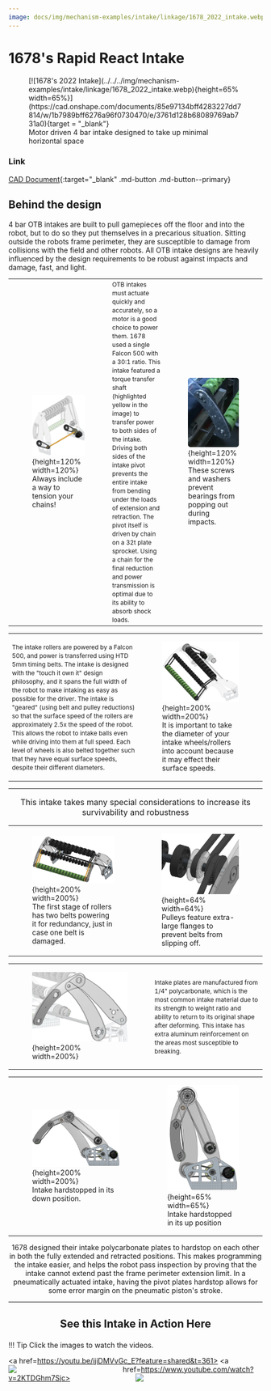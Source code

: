 ```yaml
---
image: docs/img/mechanism-examples/intake/linkage/1678_2022_intake.webp
---
```


<style>

td, th , table{
   border: none!important;
}

td{
  text-align: left !important;
  vertical-align: middle !important;
}

table tr:hover{
    background-color: transparent !important;
}

</style>

# 1678's Rapid React Intake

<figure markdown="span">
[![1678's 2022 Intake](../../../img/mechanism-examples/intake/linkage/1678_2022_intake.webp){height=65% width=65%}](https://cad.onshape.com/documents/85e97134bff4283227dd7814/w/1b7989bff6276a96f0730470/e/3761d128b68089769ab731a0){target = "_blank"}
<figcaption>Motor driven 4 bar intake designed to take up minimal horizontal space</figcaption>
</figure>

### Link

[CAD Document](https://cad.onshape.com/documents/85e97134bff4283227dd7814/w/1b7989bff6276a96f0730470/e/3761d128b68089769ab731a0 "CAD Document Link"){:target="_blank" .md-button .md-button--primary}

## Behind the design

4 bar OTB intakes are built to pull gamepieces off the floor and into the robot, but to do so they put themselves in a precarious situation. Sitting outside the robots frame perimeter, they are susceptible to damage from collisions with the field and other robots. All OTB intake designs are heavily influenced by the design requirements to be robust against impacts and damage, fast, and light.

||||
|:-:|:-:|:-:|
|<figure>![1678 Power transmission](../../../img/mechanism-examples/intake/linkage/1678/1678powerbetter.webp){height=120% width=120%}<figcaption> Always include a way to tension your chains! </figcaption></figure>|<span style="font-size:0.75rem;"> OTB intakes must actuate quickly and accurately, so a motor is a good choice to power them. 1678 used a single Falcon 500 with a 30:1 ratio. This intake featured a torque transfer shaft (highlighted yellow in the image) to transfer power to both sides of the intake. Driving both sides of the intake pivot prevents the entire intake from bending under the loads of extension and retraction. The pivot itself is driven by chain on a 32t plate sprocket. Using a chain for the final reduction and power transmission is optimal due to its ability to absorb shock loads.</span>|<figure>![1678 bearing retention](../../../img/mechanism-examples/intake/linkage/1678/1678bearingretention.webp){height=120% width=120%}<figcaption> These screws and washers prevent bearings from popping out during impacts. </figcaption></figure>|

|||
|:-:|:-:|
|<span style="font-size:0.75rem;"> The intake rollers are powered by a Falcon 500, and power is transferred using HTD 5mm timing belts. The intake is designed with the "touch it own it" design philosophy, and it spans the full width of the robot to make intaking as easy as possible for the driver. The intake is "geared" (using belt and pulley reductions) so that the surface speed of the rollers are approximately 2.5x the speed of the robot. This allows the robot to intake balls even while driving into them at full speed. Each level of wheels is also belted together such that they have equal surface speeds, despite their different diameters. </span>|<figure>![1678 Power transmission](../../../img/mechanism-examples/intake/linkage/1678/1678rollerpower.webp){height=200% width=200%}<figcaption>It is important to take the diameter of your intake wheels/rollers into account because it may effect their surface speeds.</figcaption></figure>|

***
<p style="text-align: center; font-size:1rem">This intake takes many special considerations to increase its survivability and robustness</p>

|||
|:-:|:-:|
|<figure>![1678 Double Belt](../../../img/mechanism-examples/intake/linkage/1678/doublebelt.webp){height=200% width=200%}<figcaption>The first stage of rollers has two belts powering it for redundancy, just in case one belt is damaged.</figcaption></figure>|<figure>![1678 Extra Flanges](../../../img/mechanism-examples/intake/linkage/1678/bigflanges.webp){height=64% width=64%}<figcaption>Pulleys feature extra-large flanges to prevent belts from slipping off.</figcaption></figure>|

|||
|:-:|:-:|
|<figure>![1678 Poly Reinforcement](../../../img/mechanism-examples/intake/linkage/1678/1678poly.webp){height=200% width=200%}</figure>|<span style="font-size: .75rem">Intake plates are manufactured from 1/4" polycarbonate, which is the most common intake material due to its strength to weight ratio and ability to return to its original shape after deforming. This intake has extra aluminum reinforcement on the areas most susceptible to breaking.</span>|

|||
|:-:|:-:|
|<figure>![1678 Intake Hardstop Down](../../../img/mechanism-examples/intake/linkage/1678/1678hardstopdown.webp){height=200% width=200%}<figcaption>Intake hardstopped in its down position.</figcaption></figure>|<figure>![1678 Hardstop Up](../../../img/mechanism-examples/intake/linkage/1678/1678hardstopup.webp){height=65% width=65%}<figcaption>Intake hardstopped in its up position</figcaption></figure>|

<p style= "text-align: center; font-height: .75rem"> 1678 designed their intake polycarbonate plates to hardstop on each other in both the fully extended and retracted positions. This makes programming the intake easier, and helps the robot pass inspection by proving that the intake cannot extend past the frame perimeter extension limit. In a pneumatically actuated intake, having the pivot plates hardstop allows for some error margin on the pneumatic piston's stroke.</p>

***

## <p style="text-align: center;"> See this Intake in Action Here </p>

!!! Tip
    Click the images to watch the videos.

<a href=https://youtu.be/ijiDMVvGc_E?feature=shared&t=361> <img align="left" src="/img/mechanism-examples/shooter/1678-shooter/1678btb.webp" style="width:45%"></a> <a href=https://www.youtube.com/watch?v=2KTDGhm7Sjc><img align="right" src=/img/mechanism-examples/shooter/1678-shooter/1678matchvid22.webp style="width:50%"></a>


<br>